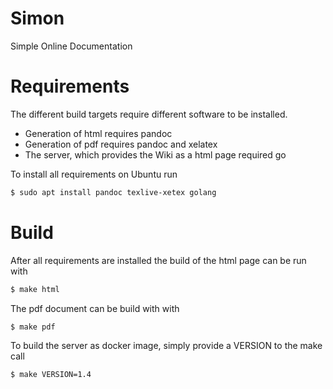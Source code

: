 Simon
======

Simple Online Documentation

# Requirements

The different build targets require different software to be installed.

* Generation of html requires pandoc
* Generation of pdf requires pandoc and xelatex
* The server, which provides the Wiki as a html page required go

To install all requirements on Ubuntu run

```bash
$ sudo apt install pandoc texlive-xetex golang
```

# Build

After all requirements are installed the build of the html page can be run
with

```bash
$ make html
```
The pdf document can be build with
with

```bash
$ make pdf
```

To build the server as docker image, simply provide a VERSION to the make call

```bash
$ make VERSION=1.4
```
